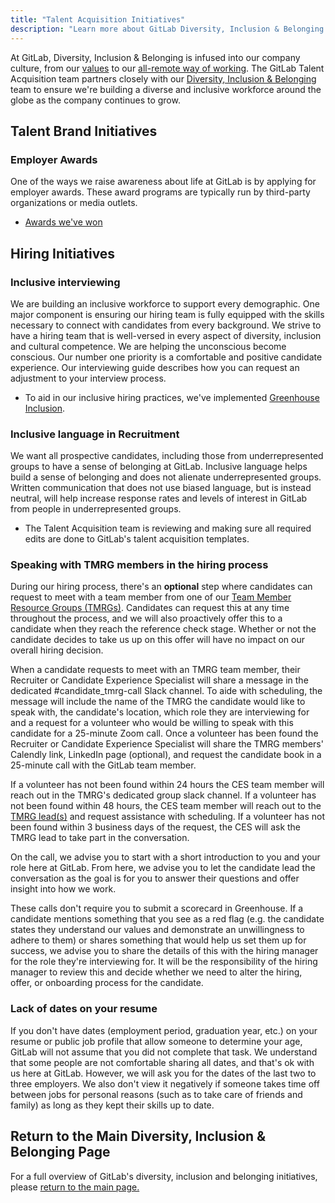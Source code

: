 ```yaml
---
title: "Talent Acquisition Initiatives"
description: "Learn more about GitLab Diversity, Inclusion & Belonging Talent Acquisition Initiatives."
---
```


At GitLab, Diversity, Inclusion & Belonging is infused into our company culture, from our [values](/handbook/values/) to our [all-remote way of working](/handbook/company/culture/all-remote/).
The GitLab Talent Acquisition team partners closely with our [Diversity, Inclusion & Belonging](/handbook/company/culture/inclusion/) team to ensure we're building a diverse and inclusive workforce around the globe as the company continues to grow.

## Talent Brand Initiatives

### Employer Awards

One of the ways we raise awareness about life at GitLab is by applying for employer awards. These award programs are typically run by third-party organizations or media outlets.

- [Awards we've won](/handbook/people-group/employment-branding#employer-awards-and-recognition)

## Hiring Initiatives

### Inclusive interviewing

We are building an inclusive workforce to support every demographic. One major component is ensuring our hiring team is fully equipped with the skills necessary to connect with candidates from every background. We strive to have a hiring team that is well-versed in every aspect of diversity, inclusion and cultural competence. We are helping the unconscious become conscious. Our number one priority is a comfortable and positive candidate experience. Our interviewing guide describes how you can request an adjustment to your interview process.

- To aid in our inclusive hiring practices, we've implemented [Greenhouse Inclusion](/handbook/hiring/greenhouse#greenhouse-inclusion).

### Inclusive language in Recruitment

We want all prospective candidates, including those from underrepresented groups to have a sense of belonging at GitLab. Inclusive language helps build a sense of belonging and does not alienate underrepresented groups. Written communication that does not use biased language, but is instead neutral, will help increase response rates and levels of interest in GitLab from people in underrepresented groups.

- The Talent Acquisition team is reviewing and making sure all required edits are done to GitLab's talent acquisition templates.

### Speaking with TMRG members in the hiring process

During our hiring process, there's an **optional** step where candidates can request to meet with a team member from one of our [Team Member Resource Groups (TMRGs)](/handbook/company/culture/inclusion/erg-guide/#how-to-join-current-tmrgs-and-tmags-slack-channels). Candidates can request this at any time throughout the process, and we will also proactively offer this to a candidate when they reach the reference check stage. Whether or not the candidate decides to take us up on this offer will have no impact on our overall hiring decision.

When a candidate requests to meet with an TMRG team member, their Recruiter or Candidate Experience Specialist will share a message in the dedicated #candidate_tmrg-call Slack channel. To aide with scheduling, the message will include the name of the TMRG the candidate would like to speak with, the candidate's location, which role they are interviewing for and a request for a volunteer who would be willing to speak with this candidate for a 25-minute Zoom call. Once a volunteer has been found the Recruiter or Candidate Experience Specialist will share the TMRG members' Calendly link, LinkedIn page (optional), and request the candidate book in a 25-minute call with the GitLab team member.

If a volunteer has not been found within 24 hours the CES team member will reach out in the TMRG's dedicated group slack channel. If a volunteer has not been found within 48 hours, the CES team member will reach out to the [TMRG lead(s)](/handbook/company/culture/inclusion/erg-guide/) and request assistance with scheduling. If a volunteer has not been found within 3 business days of the request, the CES will ask the TMRG lead to take part in the conversation.

On the call, we advise you to start with a short introduction to you and your role here at GitLab. From here, we advise you to let the candidate lead the conversation as the goal is for you to answer their questions and offer insight into how we work.

These calls don't require you to submit a scorecard in Greenhouse. If a candidate mentions something that you see as a red flag (e.g. the candidate states they understand our values and demonstrate an unwillingness to adhere to them) or shares something that would help us set them up for success, we advise you to share the details of this with the hiring manager for the role they're interviewing for. It will be the responsibility of the hiring manager to review this and decide whether we need to alter the hiring, offer, or onboarding process for the candidate.

### Lack of dates on your resume

If you don't have dates (employment period, graduation year, etc.) on your resume or public job profile that allow someone to determine your age, GitLab will not assume that you did not complete that task. We understand that some people are not comfortable sharing all dates, and that's ok with us here at GitLab. However, we will ask you for the dates of the last two to three employers.  We also don't view it negatively if someone takes time off between jobs for personal reasons (such as to take care of friends and family) as long as they kept their skills up to date.

## Return to the Main Diversity, Inclusion & Belonging Page

For a full overview of GitLab's diversity, inclusion and belonging initiatives, please [return to the main page.](/handbook/company/culture/inclusion/)
